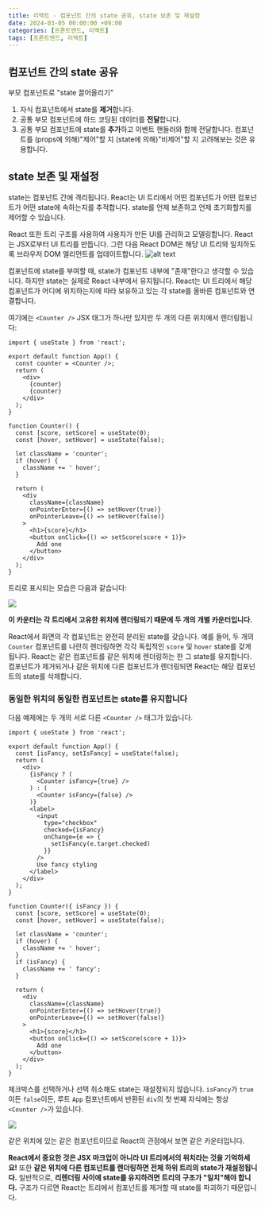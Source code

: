 ```yaml
---
title: 리액트 - 컴포넌트 간의 state 공유, state 보존 및 재설정
date: 2024-03-05 00:00:00 +09:00
categories: [프론트엔드, 리액트]
tags: [프론트엔드, 리액트]
---
```


## 컴포넌트 간의 state 공유

부모 컴포넌트로 "state 끌어올리기"

1. 자식 컴포넌트에서 state를 **제거**합니다.
2. 공통 부모 컴포넌트에 하드 코딩된 데이터를 **전달**합니다.
3. 공통 부모 컴포넌트에 state를 **추가**하고 이벤트 핸들러와 함께 전달합니다.
   컴포넌트를 (props에 의해)"제어"할 지 (state에 의해)"비제어"할 지 고려해보는 것은 유용합니다.

## state 보존 및 재설정

state는 컴포넌트 간에 격리됩니다. React는 UI 트리에서 어떤 컴포넌트가 어떤 컴포넌트가 어떤 state에 속하는지를 추적합니다. state를 언제 보존하고 언제 초기화할지를 제어할 수 있습니다.

React 또한 트리 구조를 사용하여 사용자가 만든 UI를 관리하고 모델링합니다. React는 JSX로부터 UI 트리를 만듭니다. 그런 다음 React DOM은 해당 UI 트리와 일치하도록 브라우저 DOM 엘리먼트를 업데이트합니다.
![alt text](https://res.cloudinary.com/dud0yfarc/image/upload/v1709624709/%EC%8A%A4%ED%81%AC%EB%A6%B0%EC%83%B7_2024-03-05_164300_xmmqny.png)

컴포넌트에 state를 부여할 때, state가 컴포넌트 내부에 "존재"한다고 생각할 수 있습니다. 하지만 state는 실제로 React 내부에서 유지됩니다. React는 UI 트리에서 해당 컴포넌트가 어디에 위치하는지에 따라 보유하고 있는 각 state를 올바른 컴포넌트와 연결합니다.

여기에는 `<Counter />` JSX 태그가 하나만 있지만 두 개의 다른 위치에서 렌더링됩니다:

```
import { useState } from 'react';

export default function App() {
  const counter = <Counter />;
  return (
    <div>
      {counter}
      {counter}
    </div>
  );
}

function Counter() {
  const [score, setScore] = useState(0);
  const [hover, setHover] = useState(false);

  let className = 'counter';
  if (hover) {
    className += ' hover';
  }

  return (
    <div
      className={className}
      onPointerEnter={() => setHover(true)}
      onPointerLeave={() => setHover(false)}
    >
      <h1>{score}</h1>
      <button onClick={() => setScore(score + 1)}>
        Add one
      </button>
    </div>
  );
}
```

트리로 표시되는 모습은 다음과 같습니다:

![](https://res.cloudinary.com/dud0yfarc/image/upload/v1709625898/%EC%8A%A4%ED%81%AC%EB%A6%B0%EC%83%B7_2024-03-05_165430_p9v9nl.png)

**이 카운터는 각 트리에서 고유한 위치에 렌더링되기 때문에 두 개의 개별 카운터입니다.**

React에서 화면의 각 컴포넌트는 완전히 분리된 state를 갖습니다. 예를 들어, 두 개의 `Counter` 컴포넌트를 나란히 렌더링하면 각각 독립적인 `score` 및 `hover` state를 갖게 됩니다.
React는 같은 컴포넌트를 같은 위치에 렌더링하는 한 그 state를 유지합니다. 컴포넌트가 제거되거나 같은 위치에 다른 컴포넌트가 렌더링되면 React는 해당 컴포넌트의 state를 삭제합니다.

### 동일한 위치의 동일한 컴포넌트는 state를 유지합니다

다음 예제에는 두 개의 서로 다른 `<Counter />` 태그가 있습니다.

```
import { useState } from 'react';

export default function App() {
  const [isFancy, setIsFancy] = useState(false);
  return (
    <div>
      {isFancy ? (
        <Counter isFancy={true} />
      ) : (
        <Counter isFancy={false} />
      )}
      <label>
        <input
          type="checkbox"
          checked={isFancy}
          onChange={e => {
            setIsFancy(e.target.checked)
          }}
        />
        Use fancy styling
      </label>
    </div>
  );
}

function Counter({ isFancy }) {
  const [score, setScore] = useState(0);
  const [hover, setHover] = useState(false);

  let className = 'counter';
  if (hover) {
    className += ' hover';
  }
  if (isFancy) {
    className += ' fancy';
  }

  return (
    <div
      className={className}
      onPointerEnter={() => setHover(true)}
      onPointerLeave={() => setHover(false)}
    >
      <h1>{score}</h1>
      <button onClick={() => setScore(score + 1)}>
        Add one
      </button>
    </div>
  );
}
```

체크박스를 선택하거나 선택 취소해도 state는 재설정되지 않습니다. `isFancy`가 `true`이든 `false`이든, 루트 `App` 컴포넌트에서 반환된 `div`의 첫 번째 자식에는 항상 `<Counter />`가 있습니다.

![](https://res.cloudinary.com/dud0yfarc/image/upload/v1709628841/%EC%8A%A4%ED%81%AC%EB%A6%B0%EC%83%B7_2024-03-05_175243_p3zrem.png)

같은 위치에 있는 같은 컴포넌트이므로 React의 관점에서 보면 같은 카운터입니다.

**React에서 중요한 것은 JSX 마크업이 아니라 UI 트리에서의 위치라는 것을 기억하세요!**
또한 **같은 위치에 다른 컴포넌트를 렌더링하면 전체 하위 트리의 state가 재설정됩니다.**
일반적으로, **리렌더링 사이에 state를 유지하려면 트리의 구조가 "일치"해야 합니다.** 구조가 다르면 React는 트리에서 컴포넌트를 제거할 때 state를 파괴하기 때문입니다.
